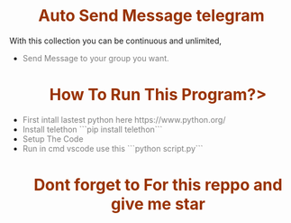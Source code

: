 <h1 style="text-align: center;"><span style="color: #993300;">Auto Send Message telegram</span></h1>
With this collection you can be continuous and unlimited,
<ul>
 	<li><span style="color: #808080;">Send Message to your group you want.</span></li>

<h1 style="text-align: center;"><span style="color: #993300;">How To Run This Program?></h1>
	<li><span style="color: #808080;">First intall lastest python here https://www.python.org/</span></li>
 <li><span style="color: #808080;">Install telethon 
 ```pip install telethon```
</span></li>
<li><span style="color: #808080;">Setup The  Code</span></li>
<li><span style="color: #808080;">Run in cmd vscode use this
```python script.py```</span></li>

<h1 style="text-align: center;"><span style="color: #993300;">Dont forget to For this reppo and give me star</span></h1>
  
</ul>
